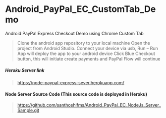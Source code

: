 # Android_PayPal_EC_CustomTab_Demo
Android PayPal Express Checkout Demo using Chrome Custom Tab

>Clone the android app repository to your local machine 
>Open the project from Android Studio.
>Connect your device via usb, Run – Run App will deploy the app to your android device
>Click Blue Checkout button, this will initiate create payments and PayPal Flow will continue 

##### Heroku Server link 

>https://node-paypal-express-sever.herokuapp.com/

#### Node Server Source Code (This source code is deployed in Heroku) 

>https://github.com/santhoshlfms/Android_PayPal_EC_NodeJs_Server_Sample.git
